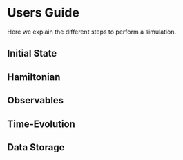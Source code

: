 # Users Guide

Here we explain the different steps to perform a simulation.

## Initial State

## Hamiltonian

## Observables

## Time-Evolution

## Data Storage
